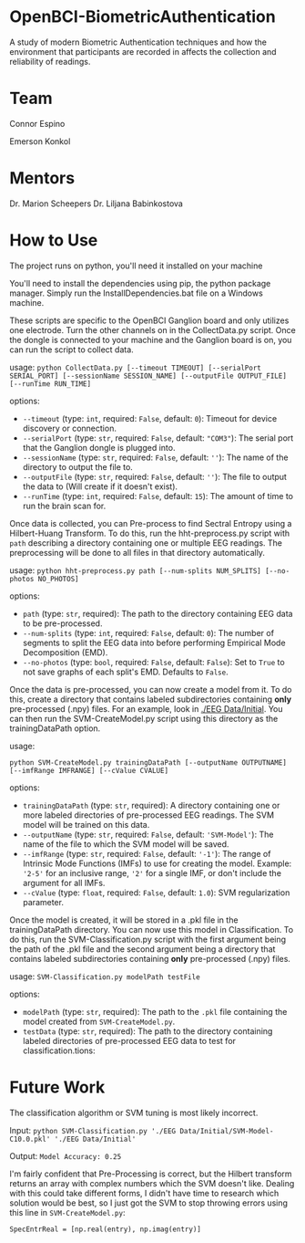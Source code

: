 # OpenBCI-BiometricAuthentication

A study of modern Biometric Authentication techniques and how the environment that participants are recorded in affects the collection and reliability of readings.

# Team

Connor Espino

Emerson Konkol



# Mentors

Dr. Marion Scheepers
Dr. Liljana Babinkostova



# How to Use

The project runs on python, you'll need it installed on your machine

You'll need to install the dependencies using pip, the python package manager.
Simply run the InstallDependencies.bat file on a Windows machine.



These scripts are specific to the OpenBCI Ganglion board and only utilizes one electrode. Turn the other channels on in the CollectData.py script. Once the dongle is connected to your machine and the Ganglion board is on, you can run the script to collect data.

usage:
`python CollectData.py [--timeout TIMEOUT] [--serialPort SERIAL_PORT] [--sessionName SESSION_NAME] [--outputFile OUTPUT_FILE] [--runTime RUN_TIME]`

options:

- `--timeout` (type: `int`, required: `False`, default: `0`): Timeout for device discovery or connection. 
- `--serialPort` (type: `str`, required: `False`, default: `"COM3"`): The serial port that the Ganglion dongle is plugged into. 
- `--sessionName` (type: `str`, required: `False`, default: `''`): The name of the directory to output the file to. 
- `--outputFile` (type: `str`, required: `False`, default: `''`): The file to output the data to (Will create if it doesn't exist). 
- `--runTime` (type: `int`, required: `False`, default: `15`): The amount of time to run the brain scan for.





Once data is collected, you can Pre-process to find Sectral Entropy using a Hilbert-Huang Transform. To do this, run the hht-preprocess.py script with `path` describing a directory containing one or multiple EEG readings. The preprocessing will be done to all files in that directory automatically.

usage:
`python hht-preprocess.py path [--num-splits NUM_SPLITS] [--no-photos NO_PHOTOS]`

options:

- `path` (type: `str`, required): The path to the directory containing EEG data to be pre-processed. 
- `--num-splits` (type: `int`, required: `False`, default: `0`): The number of segments to split the EEG data into before performing Empirical Mode Decomposition (EMD). 
- `--no-photos` (type: `bool`, required: `False`, default: `False`): Set to `True` to not save graphs of each split's EMD. Defaults to `False`.





Once the data is pre-processed, you can now create a model from it. To do this, create a directory that contains labeled subdirectories containing **only** pre-processed (.npy) files. For an example, look in [./EEG Data/Initial](./EEG%20Data/Initial). You can then run the SVM-CreateModel.py script using this directory as the trainingDataPath option. 

usage:

`python SVM-CreateModel.py trainingDataPath [--outputName OUTPUTNAME] [--imfRange IMFRANGE] [--cValue CVALUE]`

options:

- `trainingDataPath` (type: `str`, required): A directory containing one or more labeled directories of pre-processed EEG readings. The SVM model will be trained on this data. 
- `--outputName` (type: `str`, required: `False`, default: `'SVM-Model'`): The name of the file to which the SVM model will be saved. 
- `--imfRange` (type: `str`, required: `False`, default: `'-1'`): The range of Intrinsic Mode Functions (IMFs) to use for creating the model. Example: `'2-5'` for an inclusive range, `'2'` for a single IMF, or don't include the argument for all IMFs. 
- `--cValue` (type: `float`, required: `False`, default: `1.0`): SVM regularization parameter.</br>





Once the model is created, it will be stored in a .pkl file in the trainingDataPath directory. You can now use this model in Classification. To do this, run the SVM-Classification.py script with the first argument being the path of the .pkl file and the second argument being a directory that contains labeled subdirectories containing **only** pre-processed (.npy) files.

usage:
`SVM-Classification.py modelPath testFile`

options:

- `modelPath` (type: `str`, required): The path to the `.pkl` file containing the model created from `SVM-CreateModel.py`. 
- `testData` (type: `str`, required): The path to the directory containing labeled directories of pre-processed EEG data to test for classification.tions:
  

# Future Work

The classification algorithm or SVM tuning is most likely incorrect. 

Input: `python SVM-Classification.py './EEG Data/Initial/SVM-Model-C10.0.pkl' './EEG Data/Initial'`

Output: `Model Accuracy: 0.25`



I'm fairly confident that Pre-Processing is correct, but the Hilbert transform returns an array with complex numbers which the SVM doesn't like. Dealing with this could take different forms, I didn't have time to research which solution would be best, so I just got the SVM to stop throwing errors using this line in `SVM-CreateModel.py`:

`SpecEntrReal = [np.real(entry), np.imag(entry)]`

 
